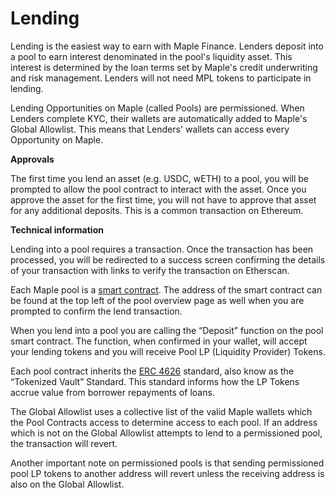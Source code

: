 # Lending

Lending is the easiest way to earn with Maple Finance. Lenders deposit into a pool to earn interest denominated in the pool's liquidity asset. This interest is determined by the loan terms set by Maple's credit underwriting and risk management. Lenders will not need MPL tokens to participate in lending.

Lending Opportunities on Maple (called Pools) are permissioned. When Lenders complete KYC, their wallets are automatically added to Maple's Global Allowlist. This means that Lenders' wallets can access every Opportunity on Maple.

**Approvals**

The first time you lend an asset (e.g. USDC, wETH) to a pool, you will be prompted to allow the pool contract to interact with the asset. Once you approve the asset for the first time, you will not have to approve that asset for any additional deposits. This is a common transaction on Ethereum.

**Technical information**

Lending into a pool requires a transaction. Once the transaction has been processed, you will be redirected to a success screen confirming the details of your transaction with links to verify the transaction on Etherscan.

Each Maple pool is a [smart contract](https://ethereum.org/en/smart-contracts/). The address of the smart contract can be found at the top left of the pool overview page as well when you are prompted to confirm the lend transaction.

When you lend into a pool you are calling the “Deposit” function on the pool smart contract. The function, when confirmed in your wallet, will accept your lending tokens and you will receive Pool LP (Liquidity Provider) Tokens.

Each pool contract inherits the [ERC 4626](https://erc4626.info/) standard, also know as the “Tokenized Vault” Standard. This standard informs how the LP Tokens accrue value from borrower repayments of loans.

The Global Allowlist uses a collective list of the valid Maple wallets which the Pool Contracts access to determine access to each pool. If an address which is not on the Global Allowlist attempts to lend to a permissioned pool, the transaction will revert.

Another important note on permissioned pools is that sending permissioned pool LP tokens to another address will revert unless the receiving address is also on the Global Allowlist.

